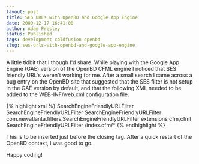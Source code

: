 ```yaml
---
layout: post
title: SES URLs with OpenBD and Google App Engine
date: 2009-12-17 16:41:00
author: Adam Presley
status: Published
tags: development coldfusion openbd
slug: ses-urls-with-openbd-and-google-app-engine
---
```


A little tidbit that I though I'd share. While playing with the Google
App Engine (GAE) version of the OpenBD CFML engine I noticed that SES
friendly URL's weren't working for me. After a small search I came
across a bug entry on the OpenBD site that suggested that the SES filter
is not setup in the GAE version by default, and that the following XML
needed to be added to the WEB-INF/web.xml configuration file.

{% highlight xml %}
<filter>
	<filter-name>SearchEngineFriendlyURLFilter</filter-name>
	<display-name>SearchEngineFriendlyURLFilter</display-name>
	<description>SearchEngineFriendlyURLFilter</description>
	<filter-class>com.newatlanta.filters.SearchEngineFriendlyURLFilter</filter-class>
	<init-param>
		<param-name>extensions</param-name>
		<param-value>cfm,cfml</param-value>
	</init-param>
</filter>
<filter-mapping>
	<filter-name>SearchEngineFriendlyURLFilter</filter-name>
	<url-pattern>/index.cfm/*</url-pattern>
</filter-mapping>
{% endhighlight %}

This is to be inserted just before the closing tag. After a quick
restart of the OpenBD context, I was good to go.

Happy coding!

